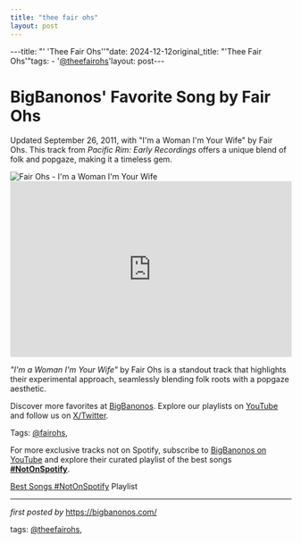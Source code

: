 ```yaml
---
title: "thee fair ohs"
layout: post
---
```

---title: "' 'Thee Fair Ohs''"date: 2024-12-12original_title: "'Thee Fair Ohs'"tags:  - '[@theefairohs](/tags/theefairohs/)'layout: post---<!-- Post Title --><h1 >BigBanonos' Favorite Song by Fair Ohs</h1> <!-- Introductory Text --><p >Updated September 26, 2011, with "I'm a Woman I'm Your Wife" by Fair Ohs. This track from <em>Pacific Rim: Early Recordings</em> offers a unique blend of folk and popgaze, making it a timeless gem.</p> <!-- Featured Image --><div > <img src="https://encrypted-tbn0.gstatic.com/images?q=tbn:ANd9GcQV7rMmbSjPxRPwVCT6MB4ZvmmqiVXtZQa_Tw&s" alt="Fair Ohs - I'm a Woman I'm Your Wife" /></div> <!-- YouTube Video Embed --><div > <iframe width="100%" height="315" src="https://www.youtube.com/embed/Tk64B3PLP-c" title="Thee Fair Ohs - I'm Your Woman, I'm Your Wife" frameborder="0" allow="accelerometer; autoplay; clipboard-write; encrypted-media; gyroscope; picture-in-picture; web-share" referrerpolicy="strict-origin-when-cross-origin" allowfullscreen></iframe></div> <!-- Song Information --><div > <p><em>"I'm a Woman I'm Your Wife"</em> by Fair Ohs is a standout track that highlights their experimental approach, seamlessly blending folk roots with a popgaze aesthetic.</p></div> <!-- Footer Links --><div > <p>Discover more favorites at <a href="https://bigbanonos.com/" target="_blank">BigBanonos</a>. Explore our playlists on <a href="https://www.youtube.com/[@BigBanonos](/tags/BigBanonos/)" target="_blank">YouTube</a> and follow us on <a href="https://x.com/bigbanonos" target="_blank">X/Twitter</a>.</p></div> <!-- Tags --><p >Tags: [@fairohs](/tags/fairohs/),</p><!--Subscribe and Playlist Links--><div>    <p>For more exclusive tracks not on Spotify, subscribe to <a href="https://www.youtube.com/[@BigBanonos](/tags/BigBanonos/)" target="_blank">BigBanonos on YouTube</a> and explore their curated playlist of the best songs <strong>[#NotOnSpotify](/tags/NotOnSpotify/)</strong>.</p>    <p><a href="https://www.youtube.com/playlist?list=PLtuNtuTatqI0kFahUCbtbfenC_ET5O_tr" target="_blank">Best Songs [#NotOnSpotify](/tags/NotOnSpotify/) Playlist<br /></a></p></div><hr /><p><em>first posted by</em> <a href="https://bigbanonos.com/" rel="noopener" target="_new">https://bigbanonos.com/</a></p><p>tags: [@theefairohs](/tags/theefairohs/),</p>